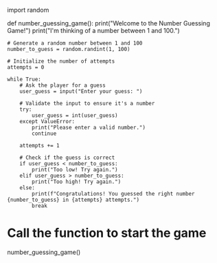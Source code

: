 import random

def number_guessing_game():
    print("Welcome to the Number Guessing Game!")
    print("I'm thinking of a number between 1 and 100.")
    
    # Generate a random number between 1 and 100
    number_to_guess = random.randint(1, 100)
    
    # Initialize the number of attempts
    attempts = 0
    
    while True:
        # Ask the player for a guess
        user_guess = input("Enter your guess: ")
        
        # Validate the input to ensure it's a number
        try:
            user_guess = int(user_guess)
        except ValueError:
            print("Please enter a valid number.")
            continue
        
        attempts += 1
        
        # Check if the guess is correct
        if user_guess < number_to_guess:
            print("Too low! Try again.")
        elif user_guess > number_to_guess:
            print("Too high! Try again.")
        else:
            print(f"Congratulations! You guessed the right number {number_to_guess} in {attempts} attempts.")
            break

# Call the function to start the game
number_guessing_game()
